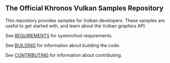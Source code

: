 The Official Khronos Vulkan Samples Repository
---

This repository provides samples for Vulkan developers.
These samples are useful to get started with, and learn about the Vulkan graphics API.

See [REQUIREMENTS](REQUIREMENTS.md) for system/tool requirements.

See [BUILDING](BUILDING.md) for information about building the code.

See [CONTRIBUTING](CONTRIBUTING.md) for information about contributing.
